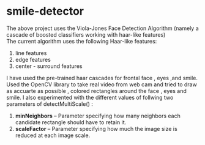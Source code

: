 # smile-detector

The above project uses the  Viola-Jones Face Detection Algorithm  (namely a cascade of boosted classifiers working with haar-like features)  
The current algorithm uses the following Haar-like features:
1) line features
2) edge features 
3) center - surround features

I have used the pre-trained haar cascades for frontal face , eyes ,and smile.
Used the OpenCV library to take real video from web cam and tried to draw as accuarte as possible , colored rectangles around the face , eyes and smile.
I also experimented with the different values of follwing two parameters of detectMultiScale() :
1. <strong>minNeighbors</strong> – Parameter specifying how many neighbors each candidate rectangle should have to retain it.
2. <strong>scaleFactor</strong> – Parameter specifying how much the image size is reduced at each image scale.



